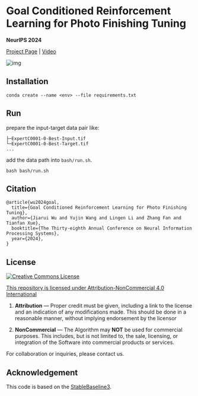 # Goal Conditioned Reinforcement Learning for Photo Finishing Tuning

**NeurIPS 2024**

[Project Page](https://openimaginglab.github.io/RLPixTuner/) | [Video](https://www.youtube.com/watch?v=fFIkc3KHS28)

![img](https://openimaginglab.github.io/RLPixTuner/static/images/teaser.png)


## Installation
```
conda create --name <env> --file requirements.txt
```

## Run

prepare the input-target data pair like:

```
├─ExpertC0001-0-Best-Input.tif
└─ExpertC0001-0-Best-Target.tif
...
```

add the data path into `bash/run.sh`.

```
bash bash/run.sh
```

## Citation
```
@article{wu2024goal,
  title={Goal Conditioned Reinforcement Learning for Photo Finishing Tuning},
  author={Jiarui Wu and Yujin Wang and Lingen Li and Zhang Fan and Tianfan Xue},
  booktitle={The Thirty-eighth Annual Conference on Neural Information Processing Systems},
  year={2024},
}
```

## License

<a rel="license" href="https://creativecommons.org/licenses/by-nc/4.0/"><img alt="Creative Commons License" style="border-width:0" src="https://licensebuttons.net/l/by-nc/4.0/88x31.png" />

This repository is licensed under [Attribution-NonCommercial 4.0 International](https://creativecommons.org/licenses/by-nc/4.0/deed.en)
1. **Attribution** — Proper credit must be given, including a link to the license and an indication of any modifications made. This should be done in a reasonable manner, without implying endorsement by the licensor

2. **NonCommercial** — The Algorithm may **NOT** be used for commercial purposes. This includes, but is not limited to, the sale, licensing, or integration of the Software into commercial products or services.

For collaboration or inquiries, please contact us.

## Acknowledgement

This code is based on the [StableBaseline3](https://stable-baselines3.readthedocs.io/en/master/index.html).
